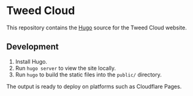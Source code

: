 # Tweed Cloud

This repository contains the [Hugo](https://gohugo.io/) source for the Tweed Cloud website.

## Development

1. Install Hugo.
2. Run `hugo server` to view the site locally.
3. Run `hugo` to build the static files into the `public/` directory.

The output is ready to deploy on platforms such as Cloudflare Pages.
